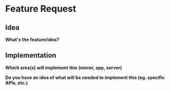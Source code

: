 # Feature Request

## Idea
**What's the feature/idea?**

## Implementation
**Which area(s) will implement this (mirror, app, server)**


**Do you have an idea of what will be needed to implement this (eg. specific APIs, etc.)**


